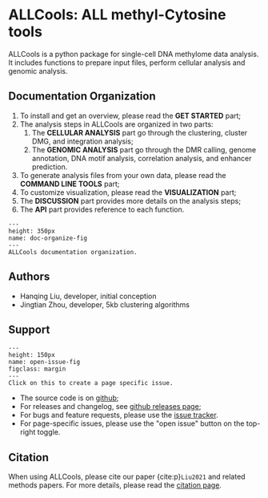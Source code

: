ALLCools: ALL methyl-Cytosine tools
============================

ALLCools is a python package for single-cell DNA methylome data analysis. 
It includes functions to prepare input files, perform cellular analysis and genomic analysis.

## Documentation Organization

1. To install and get an overview, please read the **GET STARTED** part;
2. The analysis steps in ALLCools are organized in two parts:
   1. The **CELLULAR ANALYSIS** part go through the clustering, cluster DMG, and integration analysis;
   2. The **GENOMIC ANALYSIS** part go through the DMR calling, genome annotation, DNA motif analysis, correlation analysis, and enhancer prediction.
3. To generate analysis files from your own data, please read the **COMMAND LINE TOOLS** part;
4. To customize visualization, please read the **VISUALIZATION** part;
5. The **DISCUSSION** part provides more details on the analysis steps;
6. The **API** part provides reference to each function.

```{figure} ./img/doc_organize.png
---
height: 350px
name: doc-organize-fig
---
ALLCools documentation organization.
```

## Authors

- Hanqing Liu, developer, initial conception
- Jingtian Zhou, developer, 5kb clustering algorithms

## Support

```{figure} ./img/open_issue.png
---
height: 150px
name: open-issue-fig
figclass: margin
---
Click on this to create a page specific issue.
```

- The source code is on [github](https://github.com/lhqing/ALLCools);
- For releases and changelog, see [github releases page](https://github.com/lhqing/ALLCools/releases);
- For bugs and feature requests, please use the [issue tracker](https://github.com/lhqing/ALLCools/issues).
- For page-specific issues, please use the "open issue" button on the top-right toggle.

## Citation

When using ALLCools, please cite our paper {cite:p}`Liu2021` and related methods papers. 
For more details, please read the [citation page](./project_info/citation.md).
